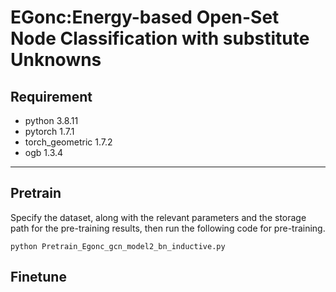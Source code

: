 # EGonc:Energy-based Open-Set Node Classification with substitute Unknowns

## Requirement

- python 3.8.11
- pytorch 1.7.1
- torch_geometric 1.7.2
- ogb 1.3.4
---
## Pretrain
Specify the dataset, along with the relevant parameters and the storage path for the pre-training results, then run the following code for pre-training.

`python Pretrain_Egonc_gcn_model2_bn_inductive.py`
## Finetune

